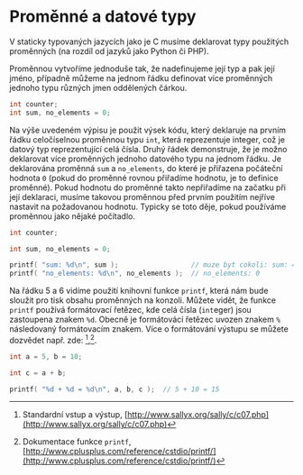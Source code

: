 # Proměnné a datové typy

V staticky typovaných jazycích jako je C musíme deklarovat typy
použitých proměnných (na rozdíl od jazyků jako Python či PHP).

Proměnnou vytvoříme jednoduše tak, že nadefinujeme její typ a pak její
jméno, případně můžeme na jednom řádku definovat více proměnných jednoho
typu různých jmen oddělených čárkou.

```c
int counter;
int sum, no_elements = 0;
```

Na výše uvedeném výpisu je použit výsek kódu, který deklaruje na prvním
řádku celočíselnou proměnnou typu `int`, která reprezentuje integer, což je
datový typ reprezentující celá čísla.
Druhý řádek demonstruje, že je možno
deklarovat více proměnných jednoho datového typu na jednom řádku. Je
deklarována proměnná `sum` a `no_elements`, do které je přiřazena
počáteční hodnota `0` (pokud do proměnné rovnou přiřadíme hodnotu, je to definice proměnné).
Pokud hodnotu do proměnné takto nepřiřadíme na začatku při její deklaraci,
musíme takovou proměnnou před prvním použitím nejříve nastavit na
požadovanou hodnotu. Typicky se toto děje, pokud používáme proměnnou
jako nějaké počítadlo.

```c
int counter;

int sum, no_elements = 0;

printf( "sum: %d\n", sum );                  // muze byt cokoli: sum: 432749
printf( "no_elements: %d\n", no_elements );  // no_elements: 0
```

Na řádku 5 a 6 vidíme použití knihovní funkce `printf`, která nám bude sloužit pro
tisk obsahu proměnných na konzoli. Můžete vidět, že funkce `printf` používá
formátovací řetězec, kde celá čísla (`int`eger) jsou zastoupena znakem `%d`.
Obecně je formátovácí řetězec uvozen znakem `%` následovaný formátovacím
znakem. Více o formátování výstupu se můžete dozvědet např. zde:
[^1],[^2].

```c
int a = 5, b = 10;

int c = a + b;

printf( "%d + %d = %d\n", a, b, c );  // 5 + 10 = 15
```

[^1]: Standardní vstup a výstup, [http://www.sallyx.org/sally/c/c07.php](http://www.sallyx.org/sally/c/c07.php)

[^2]: Dokumentace funkce `printf`, [http://www.cplusplus.com/reference/cstdio/printf/](http://www.cplusplus.com/reference/cstdio/printf/)
